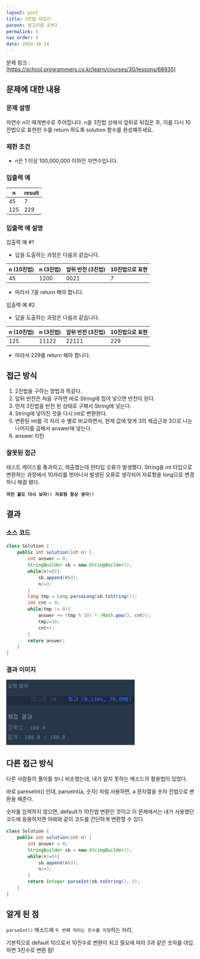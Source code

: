 ```yaml
---
layout: post
title: 3진법 뒤집기
parent: 알고리즘 공부2
permalink: 5
nav_order: 5
date: 2024-10-14
---
```


문제 링크 : [https://school.programmers.co.kr/learn/courses/30/lessons/68935]

## 문제에 대한 내용

### 문제 설명

자연수 n이 매개변수로 주어집니다. n을 3진법 상에서 앞뒤로 뒤집은 후, 이를 다시 10진법으로 표현한 수를 return 하도록 solution 함수를 완성해주세요.

### 제한 조건

- n은 1 이상 100,000,000 이하인 자연수입니다.

### 입출력 예

| n   | result |
| --- | ------ |
| 45  | 7      |
| 125 | 229    |

### 입출력 예 설명

입출력 예 #1

- 답을 도출하는 과정은 다음과 같습니다.

| n (10진법) | n (3진법) | 앞뒤 반전 (3진법) | 10진법으로 표현 |
| ---------- | --------- | ----------------- | --------------- |
| 45         | 1200      | 0021              | 7               |

- 따라서 7을 return 해야 합니다.

입출력 예 #2

- 답을 도출하는 과정은 다음과 같습니다.

| n (10진법) | n (3진법) | 앞뒤 반전 (3진법) | 10진법으로 표현 |
| ---------- | --------- | ----------------- | --------------- |
| 125        | 11122     | 22111             | 229             |

- 따라서 229를 return 해야 합니다.

## 접근 방식

1. 2진법을 구하는 방법과 똑같다.
2. 앞뒤 반전은 처음 구하면 바로 String에 집어 넣으면 반전이 된다.
3. 먼저 3진법을 반전 된 상태로 구해서 String에 넣는다.
4. String에 넣어진 것을 다시 int로 변환한다.
5. 변환된 int를 각 자리 수 별로 비교하면서, 현재 값에 맞게 3의 제곱근과 3으로 나눈 나머지를 곱해서 answer에 넣는다.
6. answer 리턴

### 잘못된 접근

테스트 케이스를 통과하고, 제출했는데 런타임 오류가 발생했다.
String을 int 타입으로 변환하는 과정에서 10자리를 벗어나서 발생된 오류로 생각되어 자료형을 long으로 변경하니 해결 됐다.

**`꺼진 불도 다시 보자!! 자료형 항상 생각!!`**

## 결과

### 소스 코드

```java
class Solution {
    public int solution(int n) {
        int answer = 0;
        StringBuilder sb = new StringBuilder();
        while(n!=0){
            sb.append(n%3);
            n/=3;
        }
        long tmp = Long.parseLong(sb.toString());
        int cnt = 0;
        while(tmp != 0){
            answer += (tmp % 10) * (Math.pow(3, cnt));
            tmp/=10;
            cnt++;
        }
        return answer;
    }
}
```

### 결과 이미지

![alt text](/공부/알고리즘-공부/image-3.png)

## 다른 접근 방식

다른 사람들의 풀이를 보니 비슷했는데, 내가 알지 못하는 메소드의 활용법이 있었다.

바로 pareseInt() 인데, parseInt(a, 숫자) 처럼 사용하면, a 문자열을 숫자 진법으로 변환을 해준다.

숫자를 입력하지 않으면, default가 10진법 변환인 것이고 이 문제에서는 내가 사용했던 코드에 응용하자면 아래와 같이 코드를 간단하게 변환할 수 있다.

```java
class Solution {
    public int solution(int n) {
        int answer = 0;
        StringBuilder sb = new StringBuilder();
        while(n!=0){
            sb.append(n%3);
            n/=3;
        }
        return Integer.parseInt(sb.toString(), 3);
    }
}
```

## 알게 된 점

`parseInt()` 메소드에 `두 번째 자리는 진수를 지정`하는 자리,

기본적으로 default 10으로서 10진수로 변환이 되고 필요에 따라 3과 같은 숫자를 대입하면 3진수로 변환 됨!

[https://school.programmers.co.kr/learn/courses/30/lessons/68935]: https://school.programmers.co.kr/learn/courses/30/lessons/68935
